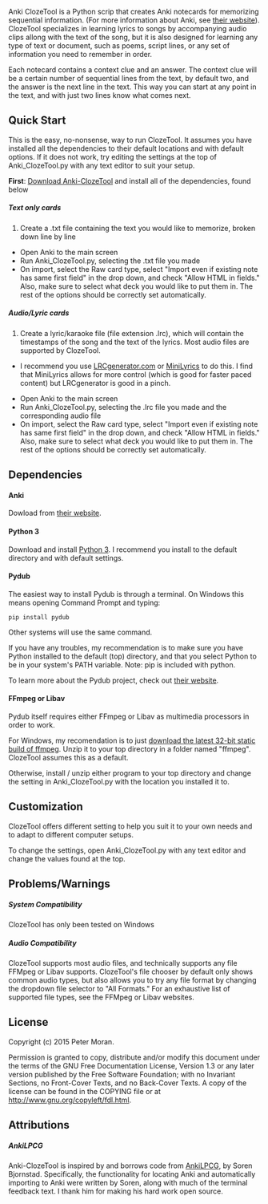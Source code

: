 Anki ClozeTool is a Python scrip that creates Anki notecards for memorizing sequential information. (For more information about Anki, see [their website](http://ankisrs.net/)). ClozeTool specializes in learning lyrics to songs by accompanying audio clips allong with the text of the song, but it is also designed for learning any type of text or document, such as poems, script lines, or any set of information you need to remember in order.

Each notecard contains a context clue and an answer. The context clue will be a certain number of sequential lines from the text, by default two, and the answer is the next line in the text. This way you can start at any point in the text, and with just two lines know what comes next.

## Quick Start
This is the easy, no-nonsense, way to run ClozeTool. It assumes you have installed all the dependencies to their default locations and with default options. If it does not work, try editing the settings at the top of Anki_ClozeTool.py with any text editor to suit your setup.

**First**: [Download Anki-ClozeTool](https://github.com/Peter-Moran/Anki-ClozeTool/archive/master.zip) and install all of the dependencies, found below

##### Text only cards

1. Create a .txt file containing the text you would like to memorize, broken down line by line
- Open Anki to the main screen 
- Run Anki_ClozeTool.py, selecting the .txt file you made
- On import, select the Raw card type, select "Import even if existing note has same first field" in the drop down, and check "Allow HTML in fields." Also, make sure to select what deck you would like to put them in. The rest of the options should be correctly set automatically.

##### Audio/Lyric cards
1. Create a lyric/karaoke file (file extension .lrc), which will contain the timestamps of the song and the text of the lyrics. Most audio files are supported by ClozeTool.
 * I recommend you use [LRCgenerator.com](http://www.lrcgenerator.com) or [MiniLyrics](http://www.crintsoft.com/) to do this. I find that MiniLyrics allows for more control (which is good for faster paced content) but LRCgenerator is good in a pinch.
- Open Anki to the main screen 
- Run Anki_ClozeTool.py, selecting the .lrc file you made and the corresponding audio file
- On import, select the Raw card type, select "Import even if existing note has same first field" in the drop down, and check "Allow HTML in fields." Also, make sure to select what deck you would like to put them in. The rest of the options should be correctly set automatically.

## Dependencies
#### Anki
Dowload from [their website](http://ankisrs.net/).
#### Python 3
Download and install [Python 3](https://www.python.org/downloads/). I recommend you install to the default directory and with default settings.

#### Pydub
The easiest way to install Pydub is through a terminal. On Windows this means opening Command Prompt and typing:

```
pip install pydub
```

Other systems will use the same command.

If you have any troubles, my recommendation is to make sure you have Python installed to the default (top) directory, and that you select Python to be in your system's PATH variable. Note: pip is included with python.

To learn more about the Pydub project, check out [their website](http://pydub.com/).

#### FFmpeg or Libav
Pydub itself requires either FFmpeg or Libav as multimedia processors in order to work. 

For Windows, my recomendation is to just [download the latest 32-bit static build of ffmpeg](http://ffmpeg.zeranoe.com/builds/win32/static/ffmpeg-latest-win32-static.7z). Unzip it to your top directory in a folder named "ffmpeg". ClozeTool assumes this as a default.

Otherwise, install / unzip either program to your top directory and change the setting in Anki_ClozeTool.py with the location you installed it to.

## Customization
ClozeTool offers different setting to help you suit it to your own needs and to adapt to different computer setups.  

To change the settings, open Anki_ClozeTool.py with any text editor and change the values found at the top.

## Problems/Warnings
##### System Compatibility
ClozeTool has only been tested on Windows

##### Audio Compatibility
ClozeTool supports most audio files, and technically supports any file FFMpeg or Libav supports. ClozeTool's file chooser by default only shows common audio types, but also allows you to try any file format by changing the dropdown file selector to "All Formats." For an exhaustive list of supported file types, see the FFMpeg or Libav websites.

## License
Copyright (c) 2015 Peter Moran.

Permission is granted to copy, distribute and/or modify this document under the terms of the GNU Free Documentation License, Version 1.3 or any later version published by the Free Software Foundation; with no Invariant Sections, no Front-Cover Texts, and no Back-Cover Texts. A copy of the license can be found in the COPYING file or at http://www.gnu.org/copyleft/fdl.html.

## Attributions
##### AnkiLPCG
Anki-ClozeTool is inspired by and borrows code from [AnkiLPCG](https://github.com/sobjornstad/AnkiLPCG), by Soren Bjornstad. Specifically, the functionality for locating Anki and automatically importing to Anki were written by Soren, along with much of the terminal feedback text. I thank him for making his hard work open source.
